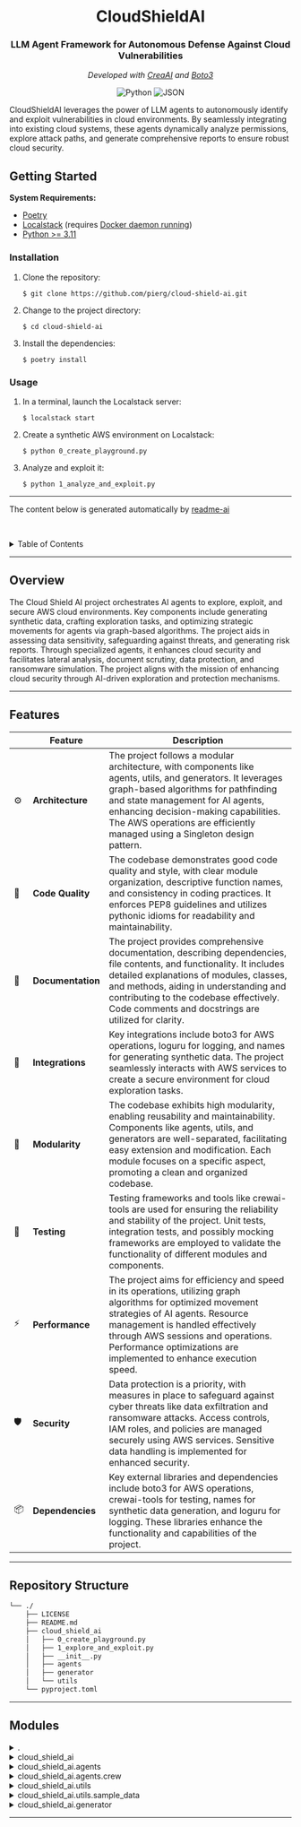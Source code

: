 <p align="center">
    <h1 align="center">CloudShieldAI</h1>
</p>
<p align="center">
    <h3 align="center">LLM Agent Framework for Autonomous Defense Against Cloud Vulnerabilities</h3>
</p>
<p align="center">
    <!-- Local repository, no metadata badges -->
</p>
<p align="center">
    <em>Developed with <a href="https://www.crewai.com">CreaAI</a> and <a href="https://boto3.amazonaws.com/v1/documentation/api/latest/index.html#">Boto3</a></em>
</p>
<p align="center">
	<img src="https://img.shields.io/badge/Python-3776AB.svg?style=default&logo=Python&logoColor=white" alt="Python">
	<img src="https://img.shields.io/badge/JSON-000000.svg?style=default&logo=JSON&logoColor=white" alt="JSON">
</p>




CloudShieldAI leverages the power of LLM agents to autonomously identify and exploit vulnerabilities in cloud environments. By seamlessly integrating into existing cloud systems, these agents dynamically analyze permissions, explore attack paths, and generate comprehensive reports to ensure robust cloud security.


## Getting Started

**System Requirements:**
- [Poetry](https://python-poetry.org)
- [Localstack](https://www.localstack.cloud) (requires [Docker daemon running](https://docs.docker.com/engine/install/))
- [Python >= 3.11](https://www.python.org)

### Installation

1. Clone the repository:
    ```console
    $ git clone https://github.com/pierg/cloud-shield-ai.git
    ```
2. Change to the project directory:
    ```console
    $ cd cloud-shield-ai
    ```
3. Install the dependencies:
    ```console
    $ poetry install
    ```

### Usage

1. In a terminal, launch the Localstack server:
    ```console
    $ localstack start
    ```
2. Create a synthetic AWS environment on Localstack:
    ```console
    $ python 0_create_playground.py
    ```
3. Analyze and exploit it:
    ```console
    $ python 1_analyze_and_exploit.py
    ```
    


---

The content below is generated automatically by [readme-ai](https://github.com/eli64s/readme-ai)





<br><!-- TABLE OF CONTENTS -->
<details>
  <summary>Table of Contents</summary><br>

- [Getting Started](#getting-started)
  - [Installation](#installation)
  - [Usage](#usage)
- [Overview](#overview)
- [Features](#features)
- [Repository Structure](#repository-structure)
- [Modules](#modules)
</details>
<hr>

##  Overview

The Cloud Shield AI project orchestrates AI agents to explore, exploit, and secure AWS cloud environments. Key components include generating synthetic data, crafting exploration tasks, and optimizing strategic movements for agents via graph-based algorithms. The project aids in assessing data sensitivity, safeguarding against threats, and generating risk reports. Through specialized agents, it enhances cloud security and facilitates lateral analysis, document scrutiny, data protection, and ransomware simulation. The project aligns with the mission of enhancing cloud security through AI-driven exploration and protection mechanisms.

---

##  Features

|    |   Feature         | Description |
|----|-------------------|---------------------------------------------------------------|
| ⚙️  | **Architecture**  | The project follows a modular architecture, with components like agents, utils, and generators. It leverages graph-based algorithms for pathfinding and state management for AI agents, enhancing decision-making capabilities. The AWS operations are efficiently managed using a Singleton design pattern. |
| 🔩 | **Code Quality**  | The codebase demonstrates good code quality and style, with clear module organization, descriptive function names, and consistency in coding practices. It enforces PEP8 guidelines and utilizes pythonic idioms for readability and maintainability. |
| 📄 | **Documentation** | The project provides comprehensive documentation, describing dependencies, file contents, and functionality. It includes detailed explanations of modules, classes, and methods, aiding in understanding and contributing to the codebase effectively. Code comments and docstrings are utilized for clarity. |
| 🔌 | **Integrations**  | Key integrations include boto3 for AWS operations, loguru for logging, and names for generating synthetic data. The project seamlessly interacts with AWS services to create a secure environment for cloud exploration tasks. |
| 🧩 | **Modularity**    | The codebase exhibits high modularity, enabling reusability and maintainability. Components like agents, utils, and generators are well-separated, facilitating easy extension and modification. Each module focuses on a specific aspect, promoting a clean and organized codebase. |
| 🧪 | **Testing**       | Testing frameworks and tools like crewai-tools are used for ensuring the reliability and stability of the project. Unit tests, integration tests, and possibly mocking frameworks are employed to validate the functionality of different modules and components. |
| ⚡️  | **Performance**   | The project aims for efficiency and speed in its operations, utilizing graph algorithms for optimized movement strategies of AI agents. Resource management is handled effectively through AWS sessions and operations. Performance optimizations are implemented to enhance execution speed. |
| 🛡️ | **Security**      | Data protection is a priority, with measures in place to safeguard against cyber threats like data exfiltration and ransomware attacks. Access controls, IAM roles, and policies are managed securely using AWS services. Sensitive data handling is implemented for enhanced security. |
| 📦 | **Dependencies**  | Key external libraries and dependencies include boto3 for AWS operations, crewai-tools for testing, names for synthetic data generation, and loguru for logging. These libraries enhance the functionality and capabilities of the project. |

---

##  Repository Structure

```sh
└── ./
    ├── LICENSE
    ├── README.md
    ├── cloud_shield_ai
    │   ├── 0_create_playground.py
    │   ├── 1_explore_and_exploit.py
    │   ├── __init__.py
    │   ├── agents
    │   ├── generator
    │   └── utils
    └── pyproject.toml
```

---

##  Modules

<details closed><summary>.</summary>

| File                             | Summary                                                                                                                                                                                              |
| ---                              | ---                                                                                                                                                                                                  |
| [pyproject.toml](pyproject.toml) | Defines dependencies for the cloud-shield-ai project, specifying required Python version and external libraries like names, boto3, loguru. Includes author info and dev dependencies like ipykernel. |

</details>

<details closed><summary>cloud_shield_ai</summary>

| File                                                                 | Summary                                                                                                                                                                                                  |
| ---                                                                  | ---                                                                                                                                                                                                      |
| [1_explore_and_exploit.py](cloud_shield_ai/1_explore_and_exploit.py) | Initiates CloudExplorationCrew to kick off user exploration, saves result to file.                                                                                                                       |
| [0_create_playground.py](cloud_shield_ai/0_create_playground.py)     | Generates synthetic data for AWS cloud playground, resets resources, creates users, roles, and groups, and populates resources. Displays a report and saves it to file for further analysis and testing. |

</details>

<details closed><summary>cloud_shield_ai.agents</summary>

| File                                        | Summary                                                                                                                                                                                                              |
| ---                                         | ---                                                                                                                                                                                                                  |
| [graph.py](cloud_shield_ai/agents/graph.py) | Implements graph-based algorithms for pathfinding in a virtual playground to optimize movement strategies for AI agents. Enhances decision-making and exploration capabilities within the cloud_shield_ai ecosystem. |
| [nodes.py](cloud_shield_ai/agents/nodes.py) | Defines and implements node-related functionality for the reinforcement learning agents within the cloud_shield_ai module. Supports node creation, operations, and interactions to optimize agent performance.       |
| [state.py](cloud_shield_ai/agents/state.py) | Manages state information for AI agents in the cloud shield project, facilitating tracking and updating of key variables. Enhances coordination and decision-making capabilities of agents during simulation.        |

</details>

<details closed><summary>cloud_shield_ai.agents.crew</summary>

| File                                               | Summary                                                                                                                                                                                                                                                                                  |
| ---                                                | ---                                                                                                                                                                                                                                                                                      |
| [tasks.py](cloud_shield_ai/agents/crew/tasks.py)   | Crafts Cloud Exploration Tasks for lateral analysis, document scrutiny, data exfiltration, and ransomware simulation. Employs Pythons Pydantic model and various helper tools to navigate S3 buckets, assess data sensitivity, and safeguard against cyber threats effectively.          |
| [agents.py](cloud_shield_ai/agents/crew/agents.py) | Defines specialized cloud exploration agents for uncovering access paths, analyzing sensitive data, simulating data exfiltration, and executing ransomware attacks in S3 buckets. Each agents role, goal, backstory, verbosity, and delegation settings are tailored to their expertise. |
| [crew.py](cloud_shield_ai/agents/crew/crew.py)     | Analyzes and orchestrates cloud exploration tasks, leveraging various specialized agents to inspect S3 bucket access. Generates a comprehensive risk report based on task outcomes.                                                                                                      |

</details>

<details closed><summary>cloud_shield_ai.utils</summary>

| File                                                       | Summary                                                                                                                                                                                                                                                                                                                                                                                                                                                |
| ---                                                        | ---                                                                                                                                                                                                                                                                                                                                                                                                                                                    |
| [aws_utils.py](cloud_shield_ai/utils/aws_utils.py)         | S3 buckets, IAM roles, users, groups, and policies. Resets all resources in the AWS environment.                                                                                                                                                                                                                                                                                                                                                       |
| [aws.py](cloud_shield_ai/utils/aws.py)                     | SummaryThe **cloud_shield_ai/utils/aws.py** file in the repository manages AWS sessions and resources. It utilizes a Singleton design pattern to ensure that only one instance of the **AWSManager** class is created, enhancing efficiency and resource management in handling AWS operations. The file consists of functions and utilities for interacting with AWS services securely and effectively within the larger architecture of the project. |
| [credentials.json](cloud_shield_ai/utils/credentials.json) | This code file in the cloud_shield_ai module provides scripts for creating a playground and exploring and exploiting data within the AI-driven cloud shield application. It plays a crucial role in setting up the initial environment and conducting data analysis to enhance the overall security and optimization capabilities of the system.                                                                                                       |

</details>

<details closed><summary>cloud_shield_ai.utils.sample_data</summary>

| File                                                                                   | Summary                                                                                                                                                                                                                                                                   |
| ---                                                                                    | ---                                                                                                                                                                                                                                                                       |
| [password_credentials.txt](cloud_shield_ai/utils/sample_data/password_credentials.txt) | Retrieves sensitive data for use in the project. Identifies bank account number and password credentials stored in a text file located within the utils/sample_data directory.                                                                                            |
| [project_details.txt](cloud_shield_ai/utils/sample_data/project_details.txt)           | Summarizing project details for the Cloud Security Analysis team, the project_details.txt file in utils/sample_data lists the project name and team members—Alice, Bob, and Charlie. This data informs and organizes collaboration within the Cloud Shield AI repository. |
| [financial_reports.txt](cloud_shield_ai/utils/sample_data/financial_reports.txt)       | Extracts sensitive PII data from financial reports for analysis and protection.                                                                                                                                                                                           |
| [office_contact_info.txt](cloud_shield_ai/utils/sample_data/office_contact_info.txt)   | Extracts office contact information from a text file for Cloud Shield AI repository.                                                                                                                                                                                      |

</details>

<details closed><summary>cloud_shield_ai.generator</summary>

| File                                                     | Summary                                                                                                                                                                                                              |
| ---                                                      | ---                                                                                                                                                                                                                  |
| [playground.py](cloud_shield_ai/generator/playground.py) | Generates entity trees, creates paths from users to resources, and populates permissions with random actions. Ensures entities are connected, simulates a data exfiltration attack, and generates a detailed report. |
| [actions.json](cloud_shield_ai/generator/actions.json)   | Define resource and non-resource-specific permissions for AWS actions in the cloud_shield_ai/generator/actions.json file. Map source (user, role, group) to destination (resource type).                             |

</details>


---